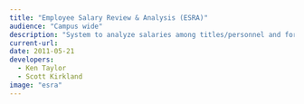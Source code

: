 ```yaml
---
title: "Employee Salary Review & Analysis (ESRA)"
audience: "Campus wide"
description: "System to analyze salaries among titles/personnel and formulate/propose salary adjustments due to equity considerations or reclassification. It pulls together information from a variety of sources and provides personnel analysts with a single-source portal to be able to view employee salary and title."
current-url:
date: 2011-05-21
developers:
  - Ken Taylor
  - Scott Kirkland
image: "esra"
---
```

